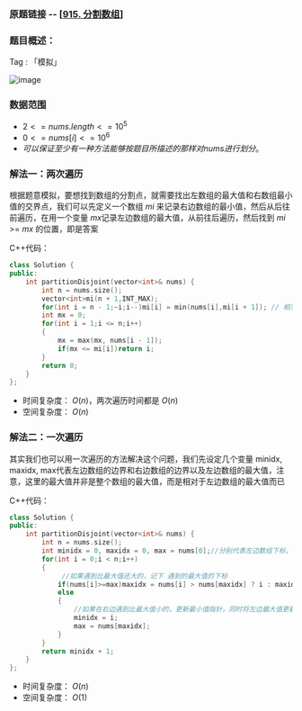 ### 原题链接 -- [[915. 分割数组](https://leetcode.cn/problems/partition-array-into-disjoint-intervals/)]

### 题目概述：
Tag : 「模拟」

![image](https://user-images.githubusercontent.com/99656524/197453690-07e803df-d7f3-41a4-a98b-212ac68dce2a.png)

### 数据范围
* $2 <= nums.length <= 10^5$
* $0 <= nums[i] <= 10^6$
* $可以保证至少有一种方法能够按题目所描述的那样对 nums 进行划分。$

### 解法一：两次遍历
根据题意模拟，要想找到数组的分割点，就需要找出左数组的最大值和右数组最小值的交界点，我们可以先定义一个数组 $mi$ 来记录右边数组的最小值，然后从后往前遍历，在用一个变量 $mx$记录左边数组的最大值，从前往后遍历，然后找到 $mi$ >= $mx$ 的位置，即是答案

C++代码：
```cpp
class Solution {
public:
    int partitionDisjoint(vector<int>& nums) {
        int n = nums.size();
        vector<int>mi(n + 1,INT_MAX);
        for(int i = n - 1;~i;i--)mi[i] = min(nums[i],mi[i + 1]); // 相当于i>=0,当i = -1时，i的二进制代码为全1，取反后等于0
        int mx = 0;
        for(int i = 1;i <= n;i++)
        {
            mx = max(mx, nums[i - 1]);
            if(mx <= mi[i])return i;
        }
        return 0;
    }
};
```
* 时间复杂度： $O(n)$，两次遍历时间都是 $O(n)$
* 空间复杂度： $O(n)$ 

### 解法二：一次遍历
其实我们也可以用一次遍历的方法解决这个问题，我们先设定几个变量 minidx, maxidx, max代表左边数组的边界和右边数组的边界以及左边数组的最大值，注意，这里的最大值并非是整个数组的最大值，而是相对于左边数组的最大值而已

C++代码：
```cpp
class Solution {
public:
    int partitionDisjoint(vector<int>& nums) {
        int n = nums.size();
        int minidx = 0, maxidx = 0, max = nums[0];//分别代表左边数组下标，右边数组下标，左边最大值
        for(int i = 0;i < n;i++)
        {
             //如果遇到比最大值还大的，记下 遇到的最大值的下标
            if(nums[i]>=max)maxidx = nums[i] > nums[maxidx] ? i : maxidx;
            else
            {
                //如果在右边遇到比最大值小的，更新最小值指针，同时将左边最大值更新
                minidx = i;
                max = nums[maxidx];
            }
        }
        return minidx + 1;
    }
};
```
* 时间复杂度： $O(n)$
* 空间复杂度： $O(1)$
